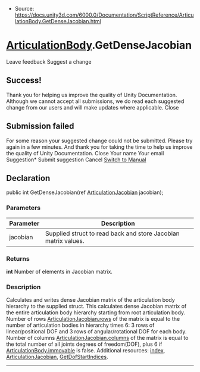 * Source: https://docs.unity3d.com/6000.0/Documentation/ScriptReference/ArticulationBody.GetDenseJacobian.html

#  [ArticulationBody](https://docs.unity3d.com/6000.0/Documentation/ScriptReference/ArticulationBody.html).GetDenseJacobian
Leave feedback
Suggest a change
## Success!
Thank you for helping us improve the quality of Unity Documentation. Although we cannot accept all submissions, we do read each suggested change from our users and will make updates where applicable.
Close
## Submission failed
For some reason your suggested change could not be submitted. Please <a>try again</a> in a few minutes. And thank you for taking the time to help us improve the quality of Unity Documentation.
Close
Your name Your email Suggestion* Submit suggestion
Cancel
[Switch to Manual](https://docs.unity3d.com/6000.0/Documentation/Manual/class-ArticulationBody.html "Go to ArticulationBody Component in the Manual")
## Declaration
public int GetDenseJacobian(ref [ArticulationJacobian](https://docs.unity3d.com/6000.0/Documentation/ScriptReference/ArticulationJacobian.html) jacobian); 
### Parameters
Parameter | Description  
---|---  
jacobian | Supplied struct to read back and store Jacobian matrix values.   
### Returns
**int** Number of elements in Jacobian matrix. 
### Description
Calculates and writes dense Jacobian matrix of the articulation body hierarchy to the supplied struct.
This calculates dense Jacobian matrix of the entire articulation body hierarchy starting from root articulation body. Number of rows [ArticulationJacobian.rows](https://docs.unity3d.com/6000.0/Documentation/ScriptReference/ArticulationJacobian-rows.html) of the matrix is equal to the number of articulation bodies in hierarchy times 6: 3 rows of linear/positional DOF and 3 rows of angular/rotational DOF for each body. Number of columns [ArticulationJacobian.columns](https://docs.unity3d.com/6000.0/Documentation/ScriptReference/ArticulationJacobian-columns.html) of the matrix is equal to the total number of all joints degrees of freedom(DOF), plus 6 if [ArticulationBody.immovable](https://docs.unity3d.com/6000.0/Documentation/ScriptReference/ArticulationBody-immovable.html) is false. Additional resources: [index](https://docs.unity3d.com/6000.0/Documentation/ScriptReference/ArticulationBody-index.html), [ArticulationJacobian](https://docs.unity3d.com/6000.0/Documentation/ScriptReference/ArticulationJacobian.html), [GetDofStartIndices](https://docs.unity3d.com/6000.0/Documentation/ScriptReference/ArticulationBody.GetDofStartIndices.html). 
* * *
